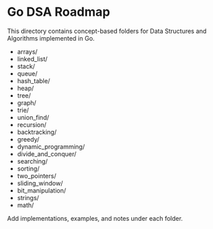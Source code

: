 # Go DSA Roadmap

This directory contains concept-based folders for Data Structures and Algorithms implemented in Go.

- arrays/
- linked_list/
- stack/
- queue/
- hash_table/
- heap/
- tree/
- graph/
- trie/
- union_find/
- recursion/
- backtracking/
- greedy/
- dynamic_programming/
- divide_and_conquer/
- searching/
- sorting/
- two_pointers/
- sliding_window/
- bit_manipulation/
- strings/
- math/

Add implementations, examples, and notes under each folder.
